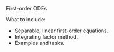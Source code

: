 First-order ODEs

What to include:
- Separable, linear first-order equations.
- Integrating factor method.
- Examples and tasks.
